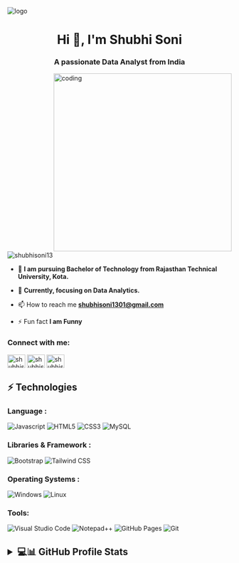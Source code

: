![logo](https://t3.ftcdn.net/jpg/07/11/26/60/360_F_711266053_vk4mgNhKyUXqFgxEuQ8xOQkKQ03fg7Vj.jpg)

<h1 align="center">Hi 👋, I'm Shubhi Soni</h1>
<h3 align="center">A passionate Data Analyst from India</h3>

<img align = 'right' alt="coding" width="400" src="https://user-images.githubusercontent.com/74038190/221352975-94759904-aa4c-4032-a8ab-b546efb9c478.gif">

<p align="left"> <img src="https://komarev.com/ghpvc/?username=shubhisoni13&label=Profile%20views&color=0e75b6&style=flat" alt="shubhisoni13" /> </p>

- 💬  **I am pursuing Bachelor of Technology from Rajasthan Technical University, Kota.**

- 🌱 **Currently, focusing on Data Analytics.**

- 📫 How to reach me **shubhisoni1301@gmail.com**

- ⚡ Fun fact **I am Funny**

<h3 align="left">Connect with me:</h3>
<p align="left">
<a href="https://www.linkedin.com/in/shubhi-soni13/" target="blank"><img align="center" src="https://raw.githubusercontent.com/rahuldkjain/github-profile-readme-generator/master/src/images/icons/Social/linked-in-alt.svg" alt="shubhisoni" height="30" width="40" /></a>
<a href="https://fb.com/shubhisoni.soni.9" target="blank"><img align="center" src="https://raw.githubusercontent.com/rahuldkjain/github-profile-readme-generator/master/src/images/icons/Social/facebook.svg" alt="shubhisoni" height="30" width="40" /></a>
<a href="https://instagram.com/shubhisoni.13" target="blank"><img align="center" src="https://raw.githubusercontent.com/rahuldkjain/github-profile-readme-generator/master/src/images/icons/Social/instagram.svg" alt="shubhisoni" height="30" width="40" /></a>
</p>


## ⚡ Technologies
### Language :

![Javascript](https://img.shields.io/badge/JavaScript-323330?style=for-the-badge&logo=python&logoColor=F7DF1E)
![HTML5](https://img.shields.io/badge/HTML5-E34F26?style=for-the-badge&logo=html5&logoColor=white)
![CSS3](https://img.shields.io/badge/CSS3-1572B6?style=for-the-badge&logo=css3&logoColor=white)
![MySQL](https://img.shields.io/badge/MySQL-00000F?style=for-the-badge&logo=mysql&logoColor=white)


### Libraries & Framework :

![Bootstrap](https://img.shields.io/badge/Bootstrap-563D7C?style=for-the-badge&logo=bootstrap&logoColor=white)
![Tailwind CSS](https://img.shields.io/badge/Tailwind_CSS-38B2AC?style=for-the-badge&logo=tailwind-css&logoColor=white)


### Operating Systems :

![Windows](https://img.shields.io/badge/Windows-0078D6?style=for-the-badge&logo=windows&logoColor=white)
![Linux](https://img.shields.io/badge/Linux-FCC624?style=for-the-badge&logo=linux&logoColor=black)


### Tools:

![Visual Studio Code](https://img.shields.io/badge/Visual_Studio_Code-0078D4?style=for-the-badge&logo=visual%20studio%20code&logoColor=white)
![Notepad++](https://img.shields.io/badge/Notepad++-90E59A.svg?style=for-the-badge&logo=notepad%2B%2B&logoColor=black)
![GitHub Pages](https://img.shields.io/badge/GitHub%20Pages-%23327FC7.svg?style=for-the-badge&logo=github&logoColor=white)
![Git](https://img.shields.io/badge/GIT-E44C30?style=for-the-badge&logo=git&logoColor=white)


<h2><details><summary> 💻📊 GitHub Profile Stats
  </summary><br/>
<p align="center">
 
 <p>&nbsp;<img align="center" src="https://github-readme-stats.vercel.app/api?username=shubhisoni13&show_icons=true&locale=en" alt="shubhisoni13" /></p>
 
  <img align="left" src="https://github-readme-stats.vercel.app/api/top-langs?username=shubhisoni13&show_icons=true&locale=en&layout=compact" alt="shubhisoni13" />

 </p>
 
</details><br/> 
